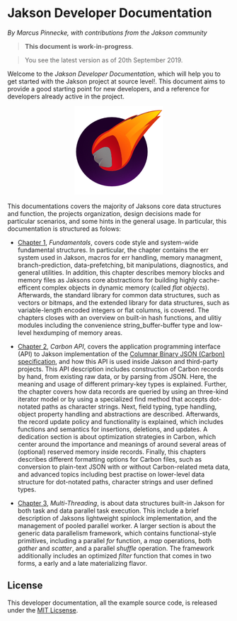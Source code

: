 # Jakson Developer Documentation

*By Marcus Pinnecke, with contributions from the Jakson community*

> **This document is work-in-progress**. 

> You see the latest version as of 20th September 2019.

Welcome to the *Jakson Developer Documentation*, which will help you to get started with the Jakson project at source level!. This document aims to provide a good starting point for new developers, and a reference for developers already active in the project. 

<p style="text-align: center;">
  <img src="jakson-logo-200x200.png" width="200px" />
</p>

This documentations covers the majority of Jaksons core data structures and function, the projects organization, design decisions made for particular scenarios, and some hints in the general usage. In particular, this documentation is structured as folows:

- [Chapter 1](fundamentals.md), *Fundamentals*, covers code style and system-wide fundamental structures. In particular, the chapter contains the err system used in Jakson, macros for err handling, memory managment, branch-prediction, data-prefetching, bit manipulations, diagnostics, and general utilities. In addition, this chapter describes memory blocks and memory files as Jaksons core abstractions for building highly cache-efficent complex objects in dynamic memory (called *flat objects*). Afterwards, the standard library for common data structures, such as vectors or bitmaps, and the extended library for data structures, such as variable-length encoded integers or flat columns, is covered. The chapters closes with an overview on built-in hash functions, and ulitiy modules including the convenience string_buffer-buffer type and low-level hexdumping of memory areas.

- [Chapter 2](carbon-api.md), *Carbon API*, covers the application programming interface (API) to Jakson implementation of the [Columnar Binary JSON (Carbon) specification](http://www.carbonspec.org), and how this API is used inside Jakson and third-party projects. This API description includes construction of Carbon records by hand, from existing raw data, or by parsing from JSON. Here, the meaning and usage of different primary-key types is explained. Further, the chapter covers how data  records are queried by using an three-kind iterator model or by using a specialized find method that accepts dot-notated paths as character strings. Next, field typing, type handling, object property handling and abstractions are described. Afterwards, the record update policy and functionality is explained, which includes functions and semantics for insertions, deletions, and updates. A dedication section is about optimization strategies in Carbon, which center around the importance and meanings of around several areas of (optional) reserved memory inside records. Finally, this chapters describes different formatting options for Carbon files, such as conversion to plain-text JSON with or without Carbon-related meta data, and advanced topics including best practise on lower-level data structure for dot-notated paths, character strings and user defined types.

 - [Chapter 3](multi-threading.md), *Multi-Threading*, is about data structures built-in Jakson for both task and data parallel task execution. This include a brief description of Jaksons lightweight spinlock implementation, and the management of pooled parallel worker. A larger section is about the generic data parallelism framework, which contains functional-style primitives, including a parallel *for* function, a *map* operations, both *gather* and *scatter*, and a parallel *shuffle* operation. The framework additionally includes an optimized *filter* function that comes in two forms, a early and a late materializing flavor.

## License

This developer documentation, all the example source code, is released under the [MIT Licsense](https://github.com/jaksonlabs/jakson/blob/master/LICENSE).

